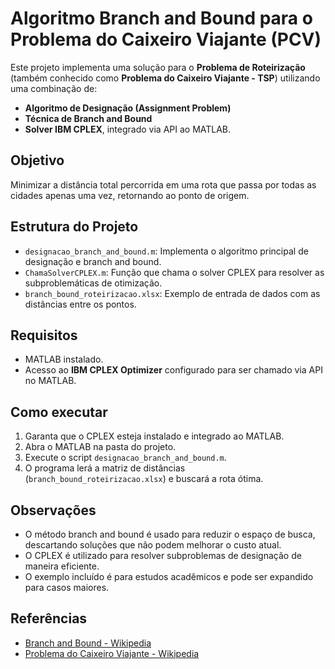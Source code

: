 # Algoritmo Branch and Bound para o Problema do Caixeiro Viajante (PCV)

Este projeto implementa uma solução para o **Problema de Roteirização** (também conhecido como **Problema do Caixeiro Viajante - TSP**) utilizando uma combinação de:
- **Algoritmo de Designação (Assignment Problem)**
- **Técnica de Branch and Bound**
- **Solver IBM CPLEX**, integrado via API ao MATLAB.

## Objetivo
Minimizar a distância total percorrida em uma rota que passa por todas as cidades apenas uma vez, retornando ao ponto de origem.

## Estrutura do Projeto
- `designacao_branch_and_bound.m`: Implementa o algoritmo principal de designação e branch and bound.
- `ChamaSolverCPLEX.m`: Função que chama o solver CPLEX para resolver as subproblemáticas de otimização.
- `branch_bound_roteirizacao.xlsx`: Exemplo de entrada de dados com as distâncias entre os pontos.

## Requisitos
- MATLAB instalado.
- Acesso ao **IBM CPLEX Optimizer** configurado para ser chamado via API no MATLAB.

## Como executar
1. Garanta que o CPLEX esteja instalado e integrado ao MATLAB.
2. Abra o MATLAB na pasta do projeto.
3. Execute o script `designacao_branch_and_bound.m`.
4. O programa lerá a matriz de distâncias (`branch_bound_roteirizacao.xlsx`) e buscará a rota ótima.

## Observações
- O método branch and bound é usado para reduzir o espaço de busca, descartando soluções que não podem melhorar o custo atual.
- O CPLEX é utilizado para resolver subproblemas de designação de maneira eficiente.
- O exemplo incluído é para estudos acadêmicos e pode ser expandido para casos maiores.

## Referências
- [Branch and Bound - Wikipedia](https://en.wikipedia.org/wiki/Branch_and_bound)
- [Problema do Caixeiro Viajante - Wikipedia](https://pt.wikipedia.org/wiki/Problema_do_caixeiro_viajante)